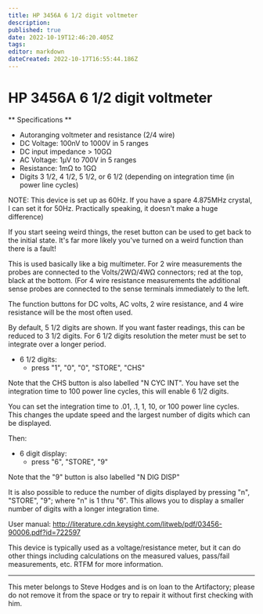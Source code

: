 ```yaml
---
title: HP 3456A 6 1/2 digit voltmeter
description: 
published: true
date: 2022-10-19T12:46:20.405Z
tags: 
editor: markdown
dateCreated: 2022-10-17T16:55:44.186Z
---
```


# HP 3456A 6 1/2 digit voltmeter

\*\* Specifications \*\*

-   Autoranging voltmeter and resistance (2/4 wire)
-   DC Voltage: 100nV to 1000V in 5 ranges
-   DC input impedance \> 10GΩ
-   AC Voltage: 1µV to 700V in 5 ranges
-   Resistance: 1mΩ to 1GΩ
-   Digits 3 1/2, 4 1/2, 5 1/2, or 6 1/2 (depending on integration time (in power line cycles)

NOTE: This device is set up as 60Hz. If you have a spare 4.875MHz crystal, I can set it for 50Hz. Practically speaking, it doesn't make a huge difference)

If you start seeing weird things, the reset button can be used to get back to the initial state. It's far more likely you've turned on a weird function than there is a fault!

This is used basically like a big multimeter. For 2 wire measurements the probes are connected to the Volts/2WΩ/4WΩ connectors; red at the top, black at the bottom. (For 4 wire resistance measurements the additional sense probes are connected to the sense terminals immediately to the left.

The function buttons for DC volts, AC volts, 2 wire resistance, and 4 wire resistance will be the most often used.

By default, 5 1/2 digits are shown. If you want faster readings, this can be reduced to 3 1/2 digits. For 6 1/2 digits resolution the meter must be set to integrate over a longer period.

-   6 1/2 digits:
    -   press "1", "0", "0", "STORE", "CHS"

Note that the CHS button is also labelled "N CYC INT". You have set the integration time to 100 power line cycles, this will enable 6 1/2 digits.

You can set the integration time to .01, .1, 1, 10, or 100 power line cycles. This changes the update speed and the largest number of digits which can be displayed.

Then:

-   6 digit display:
    -   press "6", "STORE", "9"

Note that the "9" button is also labelled "N DIG DISP"

It is also possible to reduce the number of digits displayed by pressing "n", "STORE", "9"; where "n" is 1 thru "6". This allows you to display a smaller number of digits with a longer integration time.

User manual: <http://literature.cdn.keysight.com/litweb/pdf/03456-90006.pdf?id=722597>

This device is typically used as a voltage/resistance meter, but it can do other things including calculations on the measured values, pass/fail measurements, etc. RTFM for more information.

------------------------------------------------------------------------

This meter belongs to Steve Hodges and is on loan to the Artifactory; please do not remove it from the space or try to repair it without first checking with him.
